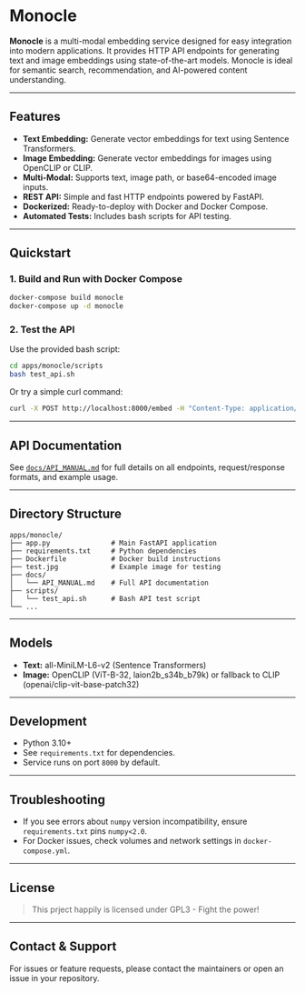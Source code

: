 # Monocle

**Monocle** is a multi-modal embedding service designed for easy integration into modern applications. It provides HTTP API endpoints for generating text and image embeddings using state-of-the-art models. Monocle is ideal for semantic search, recommendation, and AI-powered content understanding.

---

## Features
- **Text Embedding:** Generate vector embeddings for text using Sentence Transformers.
- **Image Embedding:** Generate vector embeddings for images using OpenCLIP or CLIP.
- **Multi-Modal:** Supports text, image path, or base64-encoded image inputs.
- **REST API:** Simple and fast HTTP endpoints powered by FastAPI.
- **Dockerized:** Ready-to-deploy with Docker and Docker Compose.
- **Automated Tests:** Includes bash scripts for API testing.

---

## Quickstart

### 1. Build and Run with Docker Compose
```sh
docker-compose build monocle
docker-compose up -d monocle
```

### 2. Test the API
Use the provided bash script:
```sh
cd apps/monocle/scripts
bash test_api.sh
```

Or try a simple curl command:
```sh
curl -X POST http://localhost:8000/embed -H "Content-Type: application/json" -d '{"texts": ["hello world"]}'
```

---

## API Documentation
See [`docs/API_MANUAL.md`](./docs/API_MANUAL.md) for full details on all endpoints, request/response formats, and example usage.

---

## Directory Structure
```
apps/monocle/
├── app.py               # Main FastAPI application
├── requirements.txt     # Python dependencies
├── Dockerfile           # Docker build instructions
├── test.jpg             # Example image for testing
├── docs/
│   └── API_MANUAL.md    # Full API documentation
├── scripts/
│   └── test_api.sh      # Bash API test script
└── ...
```

---

## Models
- **Text:** all-MiniLM-L6-v2 (Sentence Transformers)
- **Image:** OpenCLIP (ViT-B-32, laion2b_s34b_b79k) or fallback to CLIP (openai/clip-vit-base-patch32)

---

## Development
- Python 3.10+
- See `requirements.txt` for dependencies.
- Service runs on port `8000` by default.

---

## Troubleshooting
- If you see errors about `numpy` version incompatibility, ensure `requirements.txt` pins `numpy<2.0`.
- For Docker issues, check volumes and network settings in `docker-compose.yml`.

---

## License

> This prject happily is licensed under GPL3 - Fight the power!
---

## Contact & Support
For issues or feature requests, please contact the maintainers or open an issue in your repository.
